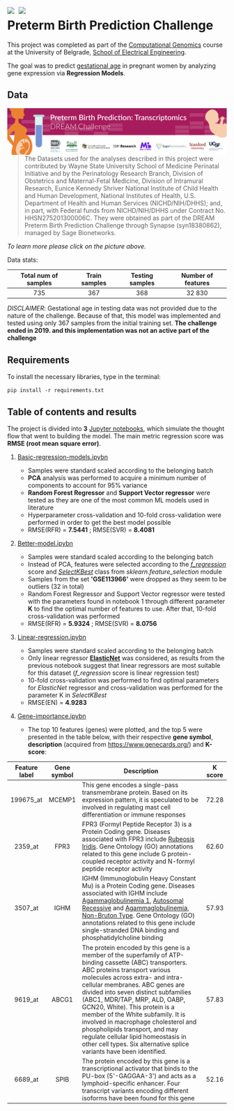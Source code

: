 <a href = 'https://github.com/scikit-learn/scikit-learn'><img src="https://img.shields.io/badge/scikit--learn-0.24.1-blueviolet" style="float: left; margin-right: 10px;" /></a> <a href = 'https://github.com/vladimirkovacevic/gi-2021-etf'><img src="https://img.shields.io/badge/gi--2021-etf-blue" style="float: left; margin-right: 10px;" /></a> 

# Preterm Birth Prediction Challenge

This project was completed as part of the [Computational Genomics](https://www.etf.bg.ac.rs/en/fis/karton_predmeta/13M111GI-2013#gsc.tab=0) course at the University of Belgrade, [School of Electrical Engineering](https://www.etf.bg.ac.rs/en).

The goal was to predict [gestational age](https://en.wikipedia.org/wiki/Gestational_age) in pregnant women by analyzing gene expression via **Regression Models**.

## Data

<a href = 'https://www.synapse.org/#!Synapse:syn18380862/wiki/590485'><img src="docs/Preterm Birth Prediction Banner.png" style="float: left; margin-right: 10px;" /></a>

> The Datasets used for the analyses described in this project were contributed by Wayne State University School of Medicine Perinatal Initiative and by the Perinatology Research Branch, Division of Obstetrics and Maternal-Fetal Medicine, Division of Intramural Research, Eunice Kennedy Shriver National Institute of Child Health and Human Development, National Institutes of Health, U.S. Department of Health and Human Services (NICHD/NIH/DHHS); and, in part, with Federal funds from NICHD/NIH/DHHS under Contract No. HHSN275201300006C. They were obtained as part of the DREAM Preterm Birth Prediction Challenge through Synapse (syn18380862), managed by Sage Bionetworks.

*To learn more please click on the picture above.*

Data stats:

| Total num of samples  |    Train samples |  Testing samples |Number of features|
|:----------:|:-------------:|:------:|:--------:|
| 735 |  367 | 368 |32 830|

*DISCLAIMER*:
Gestational age in testing data was not provided due to the nature of the challenge. Because of that, this model was implemented and tested using only 367 samples from the initial training set. **The challenge ended in 2019. and this implementation was not an active part of the challenge**

## Requirements

To install the necessary libraries, type in the terminal:
``` shell
pip install -r requirements.txt 
```

## Table of contents and results

The project is divided into **3** [Jupyter notebooks](https://github.com/nebojsa55/Computational-Genomics_MidTerm-Project/tree/master/notebooks), which simulate the thought flow that went to building the model. The main metric regression score was **RMSE (root mean square error)**.
1. [Basic-regression-models.ipybn](https://github.com/nebojsa55/Computational-Genomics_MidTerm-Project/blob/master/notebooks/1.%20Basic-regression-models.ipynb)
   - Samples were standard scaled according to the belonging batch
   - **PCA** analysis was performed to acquire a minimum number of components to account for 95% variance
   - **Random Forest Regressor** and **Support Vector regressor** were tested as they are one of the most common ML models used in literature
   - Hyperparameter cross-validation and 10-fold cross-validation were performed in order to get the best model possible
   - RMSE(RFR) = **7.5441**  ;  RMSE(SVR) = **8.4081** 
   
   
2. [Better-model.ipybn](https://github.com/nebojsa55/Computational-Genomics_MidTerm-Project/blob/master/notebooks/2.%20Better-model.ipynb)
   - Samples were standard scaled according to the belonging batch
   - Instead of PCA, features were selected according to the [*f_regression*](https://scikit-learn.org/stable/modules/generated/sklearn.feature_selection.f_regression.html) score and [*SelectKBest*](https://scikit-learn.org/stable/modules/generated/sklearn.feature_selection.SelectKBest.html) class from *sklearn.feature_selection* module
   - Samples from the set **'GSE113966'** were dropped as they seem to be outliers (32 in total)
   - Random Forest Regressor and Support Vector regressor were tested with the parameters found in notebook 1 through different parameter **K** to find the optimal number of features to use. After that, 10-fold cross-validation was performed
   - RMSE(RFR) = **5.9324**  ;  RMSE(SVR) = **8.0756** 
3. [Linear-regression.ipybn](https://github.com/nebojsa55/Computational-Genomics_MidTerm-Project/blob/master/notebooks/3.%20Linear-regression.ipynb)
   - Samples were standard scaled according to the belonging batch
   - Only linear regressor [**ElasticNet**](https://scikit-learn.org/stable/modules/generated/sklearn.linear_model.ElasticNet.html) was considered, as results from the previous notebook suggest that linear regressors are most suitable for this dataset (*f_regression* score is linear regression test) 
   - 10-fold cross-validation was performed to find optimal parameters for *ElasticNet* regressor and cross-validation was performed for the parameter K in *SelectKBest*
   - RMSE(EN) = **4.9283**

4. [Gene-importance.ipybn](https://github.com/nebojsa55/Computational-Genomics_MidTerm-Project/blob/master/notebooks/4.%20Gene-importance.ipynb)

   - The top 10 features (genes) were plotted, and the top 5 were presented in the table below, with their respective **gene symbol**, **description** (acquired from https://www.genecards.org/) and **K-score**:
   
| Feature label |  Gene symbol  | Description  | K score |
|:----------:|:-------------:|------|:--------:|
| 199675_at |  MCEMP1 | This gene encodes a single-pass transmembrane protein. Based on its expression pattern, it is speculated to be involved in regulating mast cell differentiation or immune responses |72.28|
| 2359_at | FPR3 | FPR3 (Formyl Peptide Receptor 3) is a Protein Coding gene. Diseases associated with FPR3 include [Rubeosis Iridis](https://www.malacards.org/card/rubeosis_iridis).  Gene Ontology (GO) annotations related to this gene include G protein-coupled receptor activity and N-formyl peptide receptor activity| 62.60 |
| 3507_at | IGHM | IGHM (Immunoglobulin Heavy Constant Mu) is a Protein Coding gene. Diseases associated with IGHM include [Agammaglobulinemia 1](https://www.malacards.org/card/agammaglobulinemia_1_autosomal_recessive), [Autosomal Recessive](https://www.malacards.org/card/agammaglobulinemia_1_autosomal_recessive) and [Agammaglobulinemia, Non-Bruton Type](https://www.malacards.org/card/agammaglobulinemia_non_bruton_type). Gene Ontology (GO) annotations related to this gene include single-stranded DNA binding and phosphatidylcholine binding | 57.93 |
| 9619_at | ABCG1 | The protein encoded by this gene is a member of the superfamily of ATP-binding cassette (ABC) transporters. ABC proteins transport various molecules across extra- and intra-cellular membranes. ABC genes are divided into seven distinct subfamilies (ABC1, MDR/TAP, MRP, ALD, OABP, GCN20, White). This protein is a member of the White subfamily. It is involved in macrophage cholesterol and phospholipids transport, and may regulate cellular lipid homeostasis in other cell types. Six alternative splice variants have been identified. | 57.83 |
| 6689_at | SPIB | The protein encoded by this gene is a transcriptional activator that binds to the PU-box (5'-GAGGAA-3') and acts as a lymphoid-specific enhancer. Four transcript variants encoding different isoforms have been found for this gene | 52.16|
